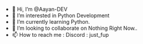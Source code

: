 - 👋 Hi, I’m @Aayan-DEV
- 👀 I’m interested in Python Development
- 🌱 I’m currently learning Python.
- 💞️ I’m looking to collaborate on Nothing Right Now..
- 📫 How to reach me : Discord : just_fup

<!---
Aayan-DEV/Aayan-DEV is a ✨ special ✨ repository because its `README.md` (this file) appears on your GitHub profile.
You can click the Preview link to take a look at your changes.
--->
